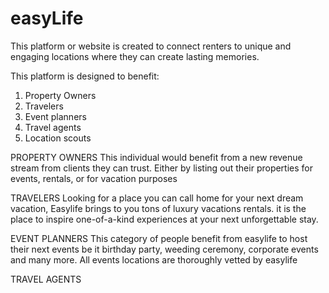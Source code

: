 # easyLife
This platform or website is created to connect renters to unique and engaging locations where they can create lasting memories.

This platform is designed to benefit:
1. Property Owners
2. Travelers 
3. Event planners
4. Travel agents
5. Location scouts

PROPERTY OWNERS
This individual would benefit from a new revenue stream from clients they can trust. Either by listing out their properties for events, rentals, or for vacation purposes

TRAVELERS
Looking for a place you can call home for your next dream vacation, Easylife brings to you tons of luxury vacations rentals. it is the place to inspire one-of-a-kind experiences at your next unforgettable stay.

EVENT PLANNERS
This category of people benefit from easylife to host their next events be it birthday party, weeding ceremony, corporate events and many more. All events locations are thoroughly vetted by easylife

TRAVEL AGENTS
